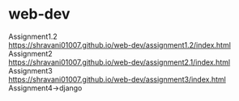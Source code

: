 # web-dev
Assignment1.2<br>
https://shravani01007.github.io/web-dev/assignment1.2/index.html<br>
Assignment2<br>
https://shravani01007.github.io/web-dev/assignment2.1/index.html<br>
Assignment3<br>
https://shravani01007.github.io/web-dev/assignment3/index.html
Assignment4->django
